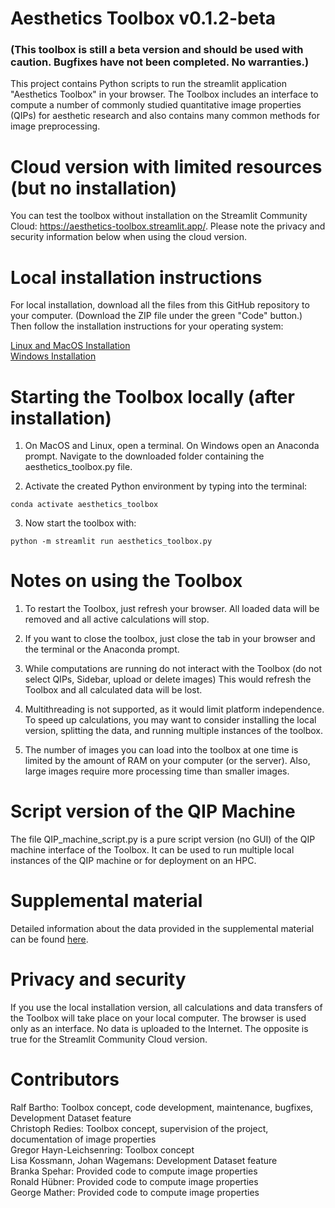 # Aesthetics Toolbox v0.1.2-beta

### (This toolbox is still a beta version and should be used with caution. Bugfixes have not been completed. No warranties.)

This project contains Python scripts to run the streamlit application "Aesthetics Toolbox" in your browser. The Toolbox includes an interface to compute a number of commonly studied quantitative image properties (QIPs) for aesthetic research and also contains many common methods for image preprocessing.

# Cloud version with limited resources (but no installation)

You can test the toolbox without installation on the Streamlit Community Cloud: https://aesthetics-toolbox.streamlit.app/. Please note the privacy and security information below when using the cloud version.

# Local installation instructions

For local installation, download all the files from this GitHub repository to your computer. (Download the ZIP file under the green "Code" button.) Then follow the installation instructions for your operating system:

[Linux and MacOS Installation](docs/InstallationInstructions_Linux_MacOS.md) \
[Windows Installation](docs/InstallationInstructions_Windows.md) 

# Starting the Toolbox locally (after installation)

1. On MacOS and Linux, open a terminal. On Windows open an Anaconda prompt. Navigate to the downloaded folder containing the aesthetics_toolbox.py file.

2. Activate the created Python environment by typing into the terminal:
```shell
conda activate aesthetics_toolbox
```
3. Now start the toolbox with:

```shell
python -m streamlit run aesthetics_toolbox.py
 ```

# Notes on using the Toolbox

1. To restart the Toolbox, just refresh your browser. All loaded data will be removed and all active calculations will stop.

2. If you want to close the toolbox, just close the tab in your browser and the terminal or the Anaconda prompt.

3. While computations are running do not interact with the Toolbox (do not select QIPs, Sidebar, upload or delete images) This would refresh the Toolbox and all calculated data will be lost.

4. Multithreading is not supported, as it would limit platform independence. To speed up calculations, you may want to consider installing the local version, splitting the data, and running multiple instances of the toolbox.

5. The number of images you can load into the toolbox at one time is limited by the amount of RAM on your computer (or the server). Also, large images require more processing time than smaller images.

# Script version of the QIP Machine

The file QIP_machine_script.py is a pure script version (no GUI) of the QIP machine interface of the Toolbox. It can be used to run multiple local instances of the QIP machine or for deployment on an HPC.

# Supplemental material

Detailed information about the data provided in the supplemental material can be found [here](docs/Supplemental_material.md).

# Privacy and security
If you use the local installation version, all calculations and data transfers of the Toolbox will take place on your local computer. The browser is used only as an interface. No data is uploaded to the Internet. The opposite is true for the Streamlit Community Cloud version.

# Contributors
Ralf Bartho: Toolbox concept, code development, maintenance, bugfixes, Development Dataset feature <br />
Christoph Redies: Toolbox concept, supervision of the project, documentation of image properties <br />
Gregor Hayn-Leichsenring: Toolbox concept <br />
Lisa Kossmann, Johan Wagemans: Development Dataset feature <br />
Branka Spehar: Provided code to compute image properties <br />
Ronald Hübner: Provided code to compute image properties <br />
George Mather: Provided code to compute image properties <br />

